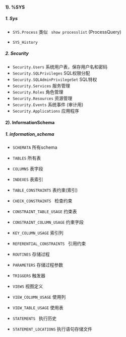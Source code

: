#### 1). %SYS

##### 1. Sys

- `SYS.Process` 类似 ` show processlist`  (ProcessQuery)

- `SYS_History` 

##### 2. Security

- `Security.Users` 系统用户表，保存用户名和密码
- `Security.SQLPrivileges` SQL权限分配
- `Security.SQLAdminPrivilegeSet` SQL特权
- `Security.Services` 服务管理
- `Security.Roles` 角色管理
- `Security.Resources` 资源管理
- `Security.Events` 系统事件 (审计用)
- `Security.Applications` 应用程序



#### 2). InformationSchema

##### 1. information_schema

- `SCHEMATA` 所有schema

- `TABLES` 所有表
- `COLUMNS` 表字段
- `INDEXES` 表索引
- `TABLE_CONSTRAINTS` 表约束(索引)
- `CHECK_CONSTRAINTS ` 检查约束
- `CONSTRAINT_TABLE_USAGE` 约束表
- `CONSTRAINT_COLUMN_USAGE` 约束字段
- `KEY_COLUMN_USAGE` 索引列
- `REFERENTIAL_CONSTRAINTS ` 引用约束
- `ROUTINES` 存储过程
- `PARAMETERS` 存储过程参数
- `TRIGGERS` 触发器

- `VIEWS` 视图定义
- `VIEW_COLUMN_USAGE` 使用列
- `VIEW_TABLE_USAGE` 使用表
- `STATEMENTS ` 执行历史
- `STATEMENT_LOCATIONS` 执行语句存储文件